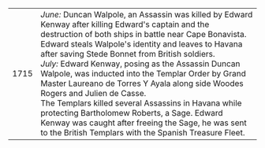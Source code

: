 |||
|---|---|
| 1715 | *June:* Duncan Walpole, an Assassin was killed by Edward Kenway after killing Edward's captain and the destruction of both ships in battle near Cape Bonavista. Edward steals Walpole's identity and leaves to Havana after saving Stede Bonnet from British soldiers. <br/> *July:* Edward Kenway, posing as the Assassin Duncan Walpole, was inducted into the Templar Order by Grand Master Laureano de Torres Y Ayala along side Woodes Rogers and Julien de Casse. <br/> The Templars killed several Assassins in Havana while protecting Bartholomew Roberts, a Sage. Edward Kenway was caught after freeing the Sage, he was sent to the British Templars with the Spanish Treasure Fleet. | 

